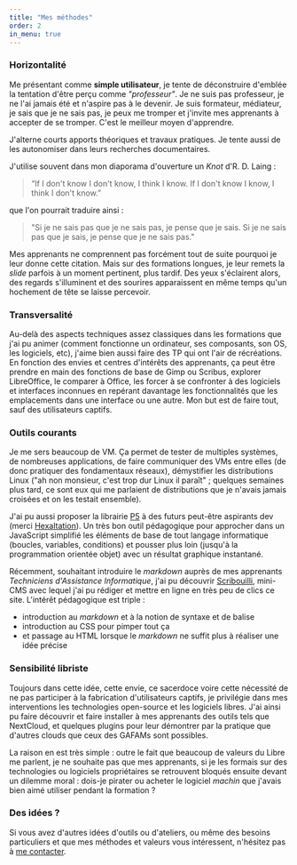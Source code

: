 ```yaml
---
title: "Mes méthodes"
order: 2
in_menu: true
---
```

### Horizontalité

Me présentant comme **simple utilisateur**, je tente de déconstruire d'emblée la tentation d'être perçu comme _"professeur"_. Je ne suis pas professeur, je ne l'ai jamais été et n'aspire pas à le devenir. Je suis formateur, médiateur, je sais que je ne sais pas, je peux me tromper et j'invite mes apprenants à accepter de se tromper. C'est le meilleur moyen d'apprendre.

J'alterne courts apports théoriques et travaux pratiques. Je tente aussi de les autonomiser dans leurs recherches documentaires.

J'utilise souvent dans mon diaporama d'ouverture un _Knot_ d'R. D. Laing :
> “If I don't know I don't know, I think I know.
If I don't know I know, I think I don't know.” 

que l'on pourrait traduire ainsi :
> "Si je ne sais pas que je ne sais pas, je pense que je sais.
Si je ne sais pas que je sais, je pense que je ne sais pas."

Mes apprenants ne comprennent pas forcément tout de suite pourquoi je leur donne cette citation. Mais sur des formations longues, je leur remets la _slide_ parfois à un moment pertinent, plus tardif. Des yeux s'éclairent alors, des regards s'illuminent et des sourires apparaissent en même temps qu'un hochement de tête se laisse percevoir.

### Transversalité

Au-delà des aspects techniques assez classiques dans les formations que j'ai pu animer (comment fonctionne un ordinateur, ses composants, son OS, les logiciels, etc), j'aime bien aussi faire des TP qui ont l'air de récréations. En fonction des envies et centres d'intérêts des apprenants, ça peut être prendre en main des fonctions de base de Gimp ou Scribus, explorer LibreOffice, le comparer à Office, les forcer à se confronter à des logiciels et interfaces inconnues en repérant davantage les fonctionnalités que les emplacements dans une interface ou une autre. Mon but est de faire tout, sauf des utilisateurs captifs.

### Outils courants

Je me sers beaucoup de VM. Ça permet de tester de multiples systèmes, de nombreuses applications, de faire communiquer des VMs entre elles (de donc pratiquer des fondamentaux réseaux), démystifier les distributions Linux ("ah non monsieur, c'est trop dur Linux il paraît" ; quelques semaines plus tard, ce sont eux qui me parlaient de distributions que je n'avais jamais croisées et on les testait ensemble).

J'ai pu aussi proposer la librairie [P5](https://p5js.org/) à des futurs peut-être aspirants dev (merci [Hexaltation](https://hexaltation.org/)). Un très bon outil pédagogique pour approcher dans un JavaScript simplifié les éléments de base de tout langage informatique (boucles, variables, conditions) et pousser plus loin (jusqu'à la programmation orientée objet) avec un résultat graphique instantané.

Récemment, souhaitant introduire le _markdown_ auprès de mes apprenants _Techniciens d'Assistance Informatique_, j'ai pu découvrir [Scribouilli](https://scribouilli.org/), mini-CMS avec lequel j'ai pu rédiger et mettre en ligne en très peu de clics ce site. L'intérêt pédagogique est triple :
- introduction au _markdown_ et à la notion de syntaxe et de balise
- introduction au CSS pour pimper tout ça
- et passage au HTML lorsque le _markdown_ ne suffit plus à réaliser une idée précise

### Sensibilité libriste

Toujours dans cette idée, cette envie, ce sacerdoce voire cette nécessité de ne pas participer à la fabrication d'utilisateurs captifs, je privilégie dans mes interventions les technologies open-source et les logiciels libres. J'ai ainsi pu faire découvrir et faire installer à mes apprenants des outils tels que NextCloud, et quelques plugins pour leur démontrer par la pratique que d'autres clouds que ceux des GAFAMs sont possibles. 

La raison en est très simple : outre le fait que beaucoup de valeurs du Libre me parlent, je ne souhaite pas que mes apprenants, si je les formais sur des technologies ou logiciels propriétaires se retrouvent bloqués ensuite devant un dilemme moral : dois-je pirater ou acheter le logiciel _machin_ que j'avais bien aimé utiliser pendant la formation ?

### Des idées ?

Si vous avez d'autres idées d'outils ou d'ateliers, ou même des besoins particuliers et que mes méthodes et valeurs vous intéressent, n'hésitez pas à [me contacter](https://galthubu.github.io/formateur/contact.html). 